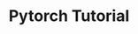 ---
layout: default
title: Pytorch Tutorial
nav_order: 1
has_children: true
parent: Lectures
permalink: /lectures/pytorch/pytorch
---
